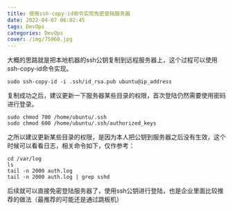 ```yaml
---
title: 使用ssh-copy-id命令实现免密登陆服务器
date: 2022-04-07 06:02:45
tags: DevOps
categories: DevOps
cover: /img/75960.jpg
---
```


大概的思路就是把本地机器的ssh公钥复制到远程服务器上，这个过程可以使用ssh-copy-id命令实现。

```shell
sudo ssh-copy-id -i .ssh/id_rsa.pub ubuntu@ip_address
```

复制成功之后，建议更新一下服务器某些目录的权限，首次登陆仍然需要使用密码进行登录。

```shell
sudo chmod 700 /home/ubuntu/.ssh
sudo chmod 600 /home/ubuntu/.ssh/authorized_keys
```

之所以建议更新某些目录的权限，是因为本人把公钥到服务器之后没有生效，这个时候可以看看日志，相关命令如下，仅作参考：
```shell
cd /var/log
ls
tail -n 2000 auth.log
tail -n 2000 auth.log | grep sshd
```

后续就可以直接免密登陆服务器了，使用ssh公钥进行登陆，也是企业里面比较推荐的做法（最推荐的可能还是通过跳板机）
